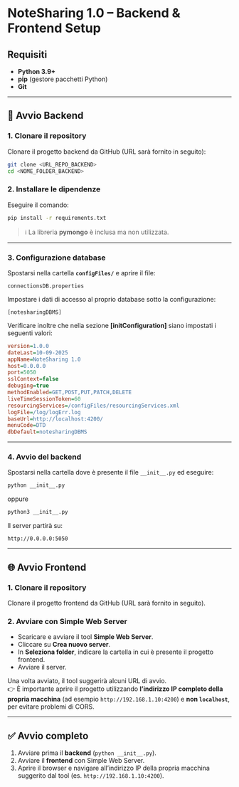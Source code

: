 # NoteSharing 1.0 – Backend & Frontend Setup

## Requisiti
- **Python 3.9+**
- **pip** (gestore pacchetti Python)
- **Git**

---

## 🚀 Avvio Backend

### 1. Clonare il repository
Clonare il progetto backend da GitHub (URL sarà fornito in seguito):
```bash
git clone <URL_REPO_BACKEND>
cd <NOME_FOLDER_BACKEND>
```

### 2. Installare le dipendenze
Eseguire il comando:
```bash
pip install -r requirements.txt
```

> ℹ️ La libreria **pymongo** è inclusa ma non utilizzata.

---

### 3. Configurazione database
Spostarsi nella cartella **`configFiles/`** e aprire il file:
```
connectionsDB.properties
```

Impostare i dati di accesso al proprio database sotto la configurazione:
```
[notesharingDBMS]
```

Verificare inoltre che nella sezione **[initConfiguration]** siano impostati i seguenti valori:

```ini
version=1.0.0
dateLast=10-09-2025
appName=NoteSharing 1.0   
host=0.0.0.0
port=5050
sslContext=false
debuging=true
methodEnabled=GET,POST,PUT,PATCH,DELETE
liveTimeSessionToken=60
resourcingServices=/configFiles/resourcingServices.xml
logFile=/log/logErr.log
baseUrl=http://localhost:4200/
menuCode=DTD
dbDefault=notesharingDBMS
```

---

### 4. Avvio del backend
Spostarsi nella cartella dove è presente il file `__init__.py` ed eseguire:

```bash
python __init__.py
```
oppure  
```bash
python3 __init__.py
```

Il server partirà su:
```
http://0.0.0.0:5050
```

---

## 🌐 Avvio Frontend

### 1. Clonare il repository
Clonare il progetto frontend da GitHub (URL sarà fornito in seguito).

### 2. Avviare con Simple Web Server
- Scaricare e avviare il tool **Simple Web Server**.  
- Cliccare su **Crea nuovo server**.  
- In **Seleziona folder**, indicare la cartella in cui è presente il progetto frontend.  
- Avviare il server.  

Una volta avviato, il tool suggerirà alcuni URL di avvio.  
👉 È importante aprire il progetto utilizzando **l’indirizzo IP completo della propria macchina** (ad esempio `http://192.168.1.10:4200`) e **non `localhost`**, per evitare problemi di CORS.

---

## ✅ Avvio completo
1. Avviare prima il **backend** (`python __init__.py`).  
2. Avviare il **frontend** con Simple Web Server.  
3. Aprire il browser e navigare all’indirizzo IP della propria macchina suggerito dal tool (es. `http://192.168.1.10:4200`).  
